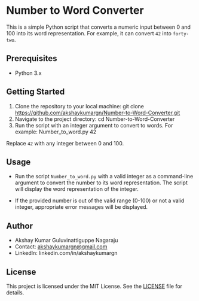 # Number to Word Converter

This is a simple Python script that converts a numeric input between 0 and 100 into its word representation. For example, it can convert `42` into `forty-two`.

## Prerequisites

- Python 3.x

## Getting Started

1. Clone the repository to your local machine:
   git clone https://github.com/akshaykumargn/Number-to-Word-Converter.git
2. Navigate to the project directory:
   cd Number-to-Word-Converter
3. Run the script with an integer argument to convert to words. For example:
   Number_to_word.py 42
   
Replace `42` with any integer between 0 and 100.

## Usage

- Run the script `Number_to_word.py` with a valid integer as a command-line argument to convert the number to its word representation.
The script will display the word representation of the integer.

- If the provided number is out of the valid range (0-100) or not a valid integer, appropriate error messages will be displayed.

## Author

- Akshay Kumar Guluvinattiguppe Nagaraju
- Contact: akshaykumargn@gmail.com
- LinkedIn: linkedin.com/in/akshaykumargn

## License

This project is licensed under the MIT License. See the [LICENSE](LICENSE) file for details.
